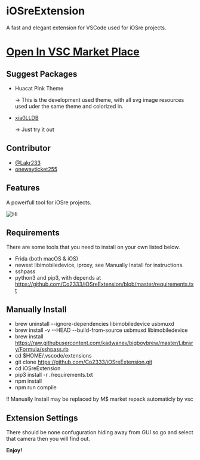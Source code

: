 # iOSreExtension

A fast and elegant extension for VSCode used for iOSre projects.

# [Open In VSC Market Place](https://marketplace.visualstudio.com/items?itemName=Lakr233.wikiqaqiosre)

## Suggest Packages

- Huacat Pink Theme

    -> This is the development used theme, with all svg image resources used uder the same theme and colorized in.

- [xia0LLDB](https://github.com/4ch12dy/xia0LLDB)

    -> Just try it out

## Contributor

- [@Lakr233](https://twitter.com/Lakr233)
- [onewayticket255](https://github.com/onewayticket255)

## Features

A powerfull tool for iOSre projects.

![Hi](https://github.com/Co2333/iOSreExtension/raw/master/images/main.png)

## Requirements

There are some tools that you need to install on your own listed below.
- Frida (both macOS & iOS)
- newest libimobiledevice, iproxy, see Manually Install for instructions.
- sshpass
- python3 and pip3, with depends at https://github.com/Co2333/iOSreExtension/blob/master/requirements.txt

## Manually Install

- brew uninstall --ignore-dependencies libimobiledevice usbmuxd
- brew install -v --HEAD --build-from-source usbmuxd libimobiledevice
- brew install https://raw.githubusercontent.com/kadwanev/bigboybrew/master/Library/Formula/sshpass.rb
- cd $HOME/.vscode/extensions
- git clone https://github.com/Co2333/iOSreExtension.git
- cd iOSreExtension
- pip3 install -r ./requirements.txt
- npm install
- npm run compile

!! Manually Install may be replaced by M$ market repack automaticly by vsc

## Extension Settings

There should be none confuguration hiding away from GUI so go and select that camera then you will find out.

**Enjoy!**
